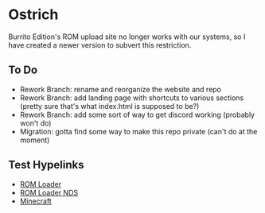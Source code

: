 # Ostrich

Burrito Edition's ROM upload site no longer works with our systems, so I have created a newer version to subvert this restriction.

## To Do

- Rework Branch: rename and reorganize the website and repo
- Rework Branch: add landing page with shortcuts to various sections (pretty sure that's what index.html is supposed to be?)
- Rework Branch: add some sort of way to get discord working (probably won't do)
- Migration: gotta find some way to make this repo private (can't do at the moment)

## Test Hypelinks

- [ROM Loader](https://pearwasps.github.io/emu/ROMeo/custom_ROM.html)
- [ROM Loader NDS](https://pearwasps.github.io/emu/EmuGames/index.html)
- [Minecraft](https://pearwasps.github.io/emu/Minecraft/web/index.html)
